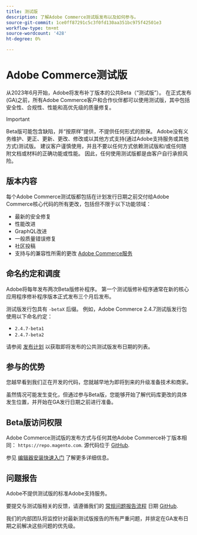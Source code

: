 ```yaml
---
title: 测试版
description: 了解Adobe Commerce测试版发布以及如何参与。
source-git-commit: 1ce0ff87291c5c3f0fd130aa351bc975f42501e3
workflow-type: tm+mt
source-wordcount: '428'
ht-degree: 0%

---
```



# Adobe Commerce测试版

从2023年6月开始，Adobe将发布补丁版本的公共Beta（“测试版”）。 在正式发布(GA)之前，所有Adobe Commerce客户和合作伙伴都可以使用测试版，其中包括安全性、合规性、性能和高优先级的质量修复。

>[!IMPORTANT]
>
>Beta版可能包含缺陷，并“按原样”提供，不提供任何形式的担保。 Adobe没有义务维护、更正、更新、更改、修改或以其他方式支持(通过Adobe支持服务或其他方式)测试版。 建议客户谨慎使用，并且不要以任何方式依赖测试版和/或任何随附文档或材料的正确功能或性能。 因此，任何使用测试版都是由客户自行承担风险。

## 版本内容

每个Adobe Commerce测试版都包括在计划发行日期之前交付给Adobe Commerce核心代码的所有更改，包括但不限于以下功能领域：

- 最新的安全修复
- 性能改进
- GraphQL改进
- 一般质量错误修复
- 社区投稿
- 支持与的兼容性所需的更改 [Adobe Commerce服务](https://experienceleague.adobe.com/docs/commerce-merchant-services/user-guides/home.html)

## 命名约定和调度

Adobe将每年发布两次Beta版修补程序。 第一个测试版修补程序通常在新的核心应用程序修补程序版本正式发布三个月后发布。

测试版发行包具有 `-betaX` 后缀。 例如，Adobe Commerce 2.4.7测试版发行包使用以下命名约定：

- `2.4.7-beta1`
- `2.4.7-beta2`

请参阅 [发布计划](schedule.md) 以获取即将发布的公共测试版发布日期的列表。

## 参与的优势

您越早看到我们正在开发的代码，您就越早地为即将到来的升级准备技术和商家。

虽然情况可能发生变化，但通过参与Beta版，您能够开始了解代码库更改的具体发生位置，并开始在GA发行日期之前进行准备。

## Beta版访问权限

Adobe Commerce测试版的发布方式与任何其他Adobe Commerce补丁版本相同： `https://repo.magento.com`. 源代码位于 [GitHub](https://github.com/magento/magento2).

参见 [编辑器安装快速入门](../installation/composer.md) 了解更多详细信息。

## 问题报告

Adobe不提供测试版的标准Adobe支持服务。

要提交与测试版相关的反馈，请遵循我们的 [常规问题报告流程](https://developer.adobe.com/commerce/contributor/guides/code-contributions/) 日期 [GitHub](https://github.com/magento/magento2).

我们的内部团队将监控针对最新测试版报告的所有严重问题，并排定在GA发布日期之前解决这些问题的优先级。
